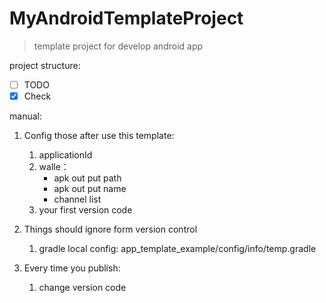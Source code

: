 # MyAndroidTemplateProject

> template project for develop android app

project structure:

- [ ] TODO
- [x] Check

manual:

1. Config those after use this template:
    1. applicationId
    2. walle：
        - apk out put path
        - apk out put name
        - channel list
    3. your first version code

2. Things should ignore form version control
    1. gradle local config: app_template_example/config/info/temp.gradle

3. Every time you publish:
    1. change version code
